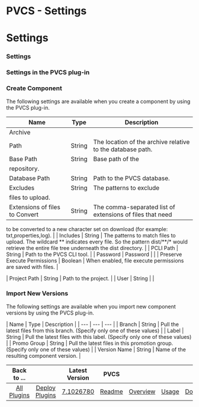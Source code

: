 
PVCS - Settings
===============

# Settings



### Settings




 



### Settings in the PVCS plug-in


### Create Component


The following settings are available 
when you create a component by using the PVCS plug-in.




| Name | Type | Description |
| --- | --- | --- |
| Archive 
Path | String | The location of the archive relative to the database path. |
| Base Path | String | Base path of the 
repository. |
| Database Path | String | Path to the PVCS database. |
| Excludes | String | The patterns to exclude 
files to upload. |
| Extensions of files to Convert | String | The comma-separated list of extensions of files that need
 to be converted to a new character set on download (for example: txt,properties,log).
  |
| Includes | String | The 
patterns to match files to upload. The wildcard ** indicates every file. So the pattern dist/**/* would retrieve the 
entire file tree underneath the dist directory.
  |
| PCLI Path | String | Path to the PVCS CLI tool. |
| Password | 
Password |  |
| Preserve Execute Permissions | Boolean | When enabled, file execute permissions are saved with files. |

| Project Path | String | Path to the project. |
| User | String |  |


### Import New Versions


The following settings
 are available when you import new component versions by using the PVCS plug-in.




| Name | Type | Description |
| ---
 | --- | --- |
| Branch | String | Pull the latest files from this branch. (Specify only one of these values) |
| Label 
| String | Pull the latest files with this label. (Specify only one of these values) |
| Promo Group | String | Pull the
 latest files in this promotion group. (Specify only one of these values) |
| Version Name | String | Name of the 
resulting component version. |





|Back to ...||Latest Version|PVCS ||||
| :---: | :---: | :---: | :---: | :---: | :---: | :---: |
|[All Plugins](../../index.md)|[Deploy Plugins](../README.md)|[7.1026780](https://raw.githubusercontent.com/UrbanCode/IBM-UCD-PLUGINS/main/files/PvcsSourceConfig/PvcsSourceConfig-7.1026780.zip)|[Readme](README.md)|[Overview](overview.md)|[Usage](usage.md)|[Downloads](downloads.md)|
